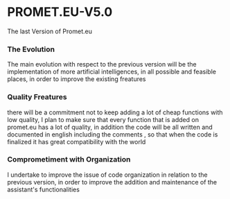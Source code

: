 # PROMET.EU-V5.0
The last Version of Promet.eu

<h3>The Evolution</h3>
<p>The main evolution with respect to the previous version will be the implementation of more artificial intelligences, in all possible and feasible places, in order to improve the existing freatures</p>

<h3>Quality Freatures</h3>
<p>there will be a commitment not to keep adding a lot of cheap functions with low quality, I plan to make sure that every function that is added on promet.eu has a lot of quality, in addition the code will be all written and documented in english including the comments , so that when the code is finalized it has great compatibility with the world
</p>
<h3>Comprometiment with Organization</h3>
<p>I undertake to improve the issue of code organization in relation to the previous version, in order to improve the addition and maintenance of the assistant's functionalities
</p>
